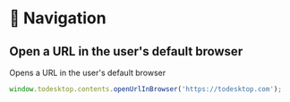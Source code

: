 # 🔗 Navigation

## Open a URL in the user's default browser

Opens a URL in the user's default browser

```javascript
window.todesktop.contents.openUrlInBrowser('https://todesktop.com');
```

